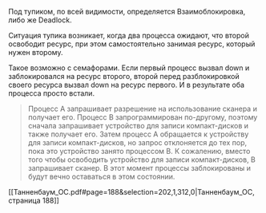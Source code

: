 Под тупиком, по всей видимости, определяется Взаимоблокировка, либо же Deadlock.

Ситуация тупика возникает, когда два процесса ожидают, что второй освободит ресурс, при этом самостоятельно занимая ресурс, который нужен второму.

Такое возможно с семафорами. Если первый процесс вызвал down и заблокировался на ресурс второго, второй перед разблокировкой своего ресурса вызвал down на ресурс первого. И в результате оба процесса просто встали.

> Процесс А запрашивает разрешение на использование сканера и получает его. Процесс В запрограммирован по-другому, поэтому сначала запрашивает устройство для записи компакт-дисков и также получает его. Затем процесс А обращается к устройству для записи компакт-дисков, но запрос отклоняется до тех пор, пока это устройство занято процессом В. К сожалению, вместо того чтобы освободить устройство для записи компакт-дисков, В запрашивает сканер. В этот момент процессы заблокированы и будут вечно оставаться в этом состоянии.

[[Танненбаум_ОС.pdf#page=188&selection=202,1,312,0|Танненбаум_ОС, страница 188]]
